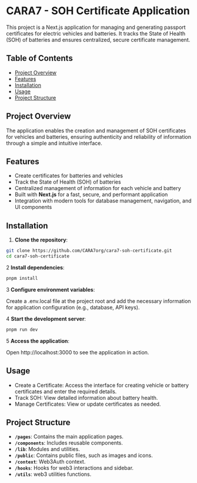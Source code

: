 # CARA7 - SOH Certificate Application

This project is a Next.js application for managing and generating passport certificates for electric vehicles and batteries. It tracks the State of Health (SOH) of batteries and ensures centralized, secure certificate management.

## Table of Contents

- [Project Overview](#project-overview)
- [Features](#features)
- [Installation](#installation)
- [Usage](#usage)
- [Project Structure](#project-structure)

## Project Overview

The application enables the creation and management of SOH certificates for vehicles and batteries, ensuring authenticity and reliability of information through a simple and intuitive interface.

## Features

- Create certificates for batteries and vehicles
- Track the State of Health (SOH) of batteries
- Centralized management of information for each vehicle and battery
- Built with **Next.js** for a fast, secure, and performant application
- Integration with modern tools for database management, navigation, and UI components

## Installation

1. **Clone the repository**:

```bash
git clone https://github.com/CARA7org/cara7-soh-certificate.git
cd cara7-soh-certificate
```

2 **Install dependencies**:

```bash
pnpm install
```

3 **Configure environment variables**:

Create a .env.local file at the project root and add the necessary information for application configuration (e.g., database, API keys).

4 **Start the development server**:

```bash
pnpm run dev
```

5 **Access the application**:

Open http://localhost:3000 to see the application in action.

## Usage

- Create a Certificate: Access the interface for creating vehicle or battery certificates and enter the required details.
- Track SOH: View detailed information about battery health.
- Manage Certificates: View or update certificates as needed.

## Project Structure

- **`/pages`**: Contains the main application pages.
- **`/components`**: Includes reusable components.
- **`/lib`**: Modules and utilities.
- **`/public`**: Contains public files, such as images and icons.
- **`/context`**: Web3Auth context.
- **`/hooks`**: Hooks for web3 interactions and sidebar.
- **`/utils`**: web3 utilities functions.
